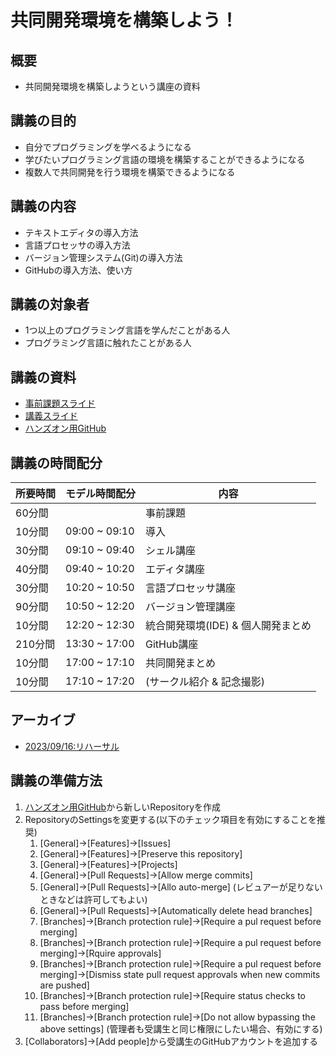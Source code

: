 # 共同開発環境を構築しよう！
## 概要
- 共同開発環境を構築しようという講座の資料

## 講義の目的
- 自分でプログラミングを学べるようになる
- 学びたいプログラミング言語の環境を構築することができるようになる
- 複数人で共同開発を行う環境を構築できるようになる

## 講義の内容
- テキストエディタの導入方法
- 言語プロセッサの導入方法
- バージョン管理システム(Git)の導入方法
- GitHubの導入方法、使い方

## 講義の対象者
- 1つ以上のプログラミング言語を学んだことがある人
- プログラミング言語に触れたことがある人

## 講義の資料
- [事前課題スライド](./LectureMaterials_Pre-challenge.pdf)
- [講義スライド](./LectureMaterials.pdf)
- [ハンズオン用GitHub](https://github.com/sotarokashiuchi/JDEL-HunsOn-Golang)

## 講義の時間配分
|所要時間|モデル時間配分|内容|
|---|---|---|
|60分間|                |事前課題|
|10分間|09:00 ~ 09:10   |導入|
|30分間|09:10 ~ 09:40   |シェル講座|
|40分間|09:40 ~ 10:20   |エディタ講座|
|30分間|10:20 ~ 10:50   |言語プロセッサ講座|
|90分間|10:50 ~ 12:20   |バージョン管理講座|
|10分間|12:20 ~ 12:30   |統合開発環境(IDE) & 個人開発まとめ|
|210分間|13:30 ~ 17:00  |GitHub講座|
|10分間|17:00 ~ 17:10   |共同開発まとめ|
|10分間|17:10 ~ 17:20   |(サークル紹介 & 記念撮影)|

## アーカイブ
- [2023/09/16:リハーサル](https://github.com/sotarokashiuchi/JointDevelopmentEnviromentLesson-BasedCodeForGolang)

## 講義の準備方法
1. [ハンズオン用GitHub](https://github.com/sotarokashiuchi/JDEL-HunsOn-Golang)から新しいRepositoryを作成
1. RepositoryのSettingsを変更する(以下のチェック項目を有効にすることを推奨)
    1. [General]->[Features]->[Issues]
    1. [General]->[Features]->[Preserve this repository]
    1. [General]->[Features]->[Projects]
    1. [General]->[Pull Requests]->[Allow  merge commits]
    1. [General]->[Pull Requests]->[Allo auto-merge] (レビュアーが足りないときなどは許可してもよい)
    1. [General]->[Pull Requests]->[Automatically delete head branches]
    1. [Branches]->[Branch protection rule]->[Require a pul request before merging]
    1. [Branches]->[Branch protection rule]->[Require a pul request before merging]->[Rquire approvals]
    1. [Branches]->[Branch protection rule]->[Require a pul request before merging]->[Dismiss state pull request approvals when new commits are pushed]
    1. [Branches]->[Branch protection rule]->[Require status checks to pass before merging]
    1. [Branches]->[Branch protection rule]->[Do not allow bypassing the above settings] (管理者も受講生と同じ権限にしたい場合、有効にする)
1. [Collaborators]->[Add people]から受講生のGitHubアカウントを追加する

